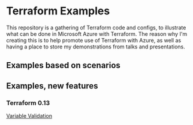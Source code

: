 # Terraform Examples

This repository is a gathering of Terraform code and configs, to illustrate what can be done in Microsoft Azure with Terraform. The reason why I'm creating this is to help promote use of Terraform with Azure, as well as having a place to store my demonstrations from talks and presentations.

## Examples based on scenarios

## Examples, new features

### Terraform 0.13

[Variable Validation](0.13/variable-validation/README.md)